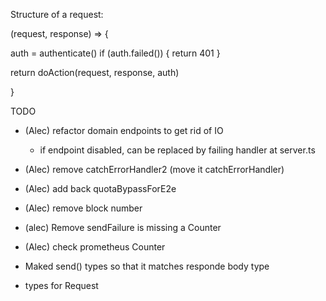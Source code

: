 Structure of a request:

(request, response) => {

auth = authenticate()
if (auth.failed()) {
return 401
}

return doAction(request, response, auth)

}

TODO

- (Alec) refactor domain endpoints to get rid of IO
  - if endpoint disabled, can be replaced by failing handler at server.ts
- (Alec) remove catchErrorHandler2 (move it catchErrorHandler)
- (Alec) add back quotaBypassForE2e
- (Alec) remove block number
- (alec) Remove sendFailure is missing a Counter

- (Alec) check prometheus Counter

- Maked send() types so that it matches responde body type
- types for Request
